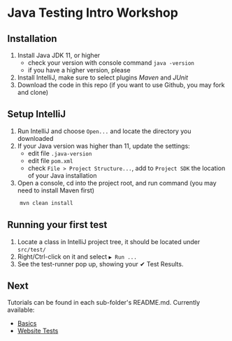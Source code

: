 # Java Testing Intro Workshop

## Installation

1. Install Java JDK 11, or higher
    - check your version with console command `java -version`
    - if you have a higher version, please
2. Install IntelliJ, make sure to select plugins _Maven_ and _JUnit_
3. Download the code in this repo (if you want to use Github, you may fork and clone)

## Setup IntelliJ

1. Run IntelliJ and choose `Open...` and locate the directory you downloaded
2. If your Java version was higher than 11, update the settings: 
    * edit file `.java-version`
    * edit file `pom.xml`
    * check `File > Project Structure...`, add to `Project SDK` the location of your Java installation
3. Open a console, cd into the project root, and run command (you may need to install Maven first)
```bash
    mvn clean install
``` 

## Running your first test

1. Locate a class in IntelliJ project tree, it should be located under `src/test/`
2. Right/Ctrl-click on it and select `▶ Run ...`
3. See the test-runner pop up, showing your ✔ Test Results.

## Next

Tutorials can be found in each sub-folder's README.md. Currently available:
* [Basics](https://github.com/PinkProgramming/java-testing-intro/tree/master/src/test/java/org.pinkprogramming.javatesting/Basics/)
* [Website Tests](https://github.com/PinkProgramming/java-testing-intro/tree/master/src/test/java/org.pinkprogramming.javatesting/WebsiteTests/)
